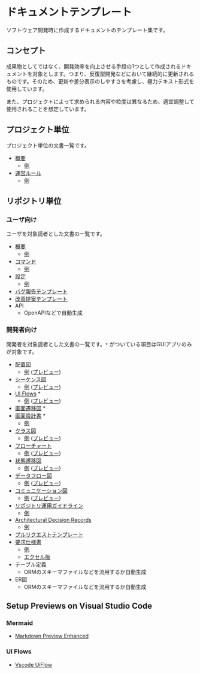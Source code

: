 # ドキュメントテンプレート

ソフトウェア開発時に作成するドキュメントのテンプレート集です。


## コンセプト

成果物としてではなく、開発効率を向上させる手段の1つとして作成されるドキュメントを対象とします。つまり、反復型開発などにおいて継続的に更新されるものです。そのため、更新や差分表示のしやすさを考慮し、極力テキスト形式を使用しています。

また、プロジェクトによって求められる内容や粒度は異なるため、適宜調整して使用されることを想定しています。


## プロジェクト単位

プロジェクト単位の文書一覧です。

- [概要](sample_project/overview.md.tpl)
    - [例](sample_project/overview.example.md)
- [運営ルール](sample_project/rules.md.tpl)
    - [例](sample_project/rules.example.md)


## リポジトリ単位

### ユーザ向け

ユーザを対象読者とした文書の一覧です。

- [概要](sample_repo/README.md.tpl)
    - [例](sample_repo/README.example.md)
- [コマンド](sample_repo/doc/user/Command.md.tpl)
    - [例](sample_repo/doc/user/Command.example.md)
- [設定](sample_repo/doc/user/Configuration.md.tpl)
    - [例](sample_repo/doc/user/Configuration.example.md)
- [バグ報告テンプレート](sample_repo/.github/ISSUE_TEMPLATE/bug_report.md.tpl)
- [改善提案テンプレート](sample_repo/.github/ISSUE_TEMPLATE/feature_request.md.tpl)
- API
    - OpenAPIなどで自動生成


### 開発者向け

開発者を対象読者とした文書の一覧です。`*` がついている項目はGUIアプリのみが対象です。

- [配置図](sample_repo/doc/dev/DeploymentDiagram.md.tpl)
    - [例](sample_repo/doc/dev/DeploymentDiagram.example.md) ([プレビュー](sample_repo/doc/dev/_previews/DeploymentDiagram.png))
- [シーケンス図](sample_repo/doc/dev/SequenceDiagram.md.tpl)
    - [例](sample_repo/doc/dev/SequenceDiagram.example.md) ([プレビュー](sample_repo/doc/dev/_previews/SequenceDiagram.png))
- [UI Flows](sample_repo/doc/dev/UIFlows.uif.tpl) *
    - [例](sample_repo/doc/dev/UIFlows.example.uif) ([プレビュー](sample_repo/doc/dev/_previews/UIFlows.png)) 
- [画面遷移図](sample_repo/doc/dev/ScreenTransitionDiagram.example.png) *
- [画面設計書](sample_repo/doc/dev/ScreenDesign.md.tpl) *
    - [例](sample_repo/doc/dev/ScreenDesign.example.md)
- [クラス図](sample_repo/doc/dev/ClassDiagram.md.tpl)
    - [例](sample_repo/doc/dev/ClassDiagram.example.md) ([プレビュー](sample_repo/doc/dev/_previews/ClassDiagram.png))
- [フローチャート](sample_repo/doc/dev/Flowchart.md.tpl)
    - [例](sample_repo/doc/dev/Flowchart.example.md) ([プレビュー](sample_repo/doc/dev/_previews/Flowchart.png))
- [状態遷移図](sample_repo/doc/dev/StateTransitionDiagram.md.tpl)
    - [例](sample_repo/doc/dev/StateTransitionDiagram.example.md) ([プレビュー](sample_repo/doc/dev/_previews/StateTransitionDiagram.png))
- [データフロー図](sample_repo/doc/dev/DataFlowDiagram.md.tpl)
    - [例](sample_repo/doc/dev/DataFlowDiagram.example.md) ([プレビュー](sample_repo/doc/dev/_previews/DataFlowDiagram.png))
- [コミュニケーション図](sample_repo/doc/dev/Communication.md.tpl)
    - [例](sample_repo/doc/dev/Communication.example.md) ([プレビュー](sample_repo/doc/dev/_previews/Communication.png))
- [リポジトリ運用ガイドライン](sample_repo/CONTRIBUTING.md.tpl)
    - [例](sample_repo/CONTRIBUTING.example.md)
- [Architectural Decision Records](sample_repo/doc/dev/adr/0001-record-adr.md.tpl)
    - [例](sample_repo/doc/dev/adr/0001-record-adr.example.md)
- [プルリクエストテンプレート](sample_repo/.github/PULL_REQUEST_TEMPLATE.md.tpl)
- [要求仕様書](sample_repo/doc/dev/RequirementsSpecification.md.tpl)
    - [例](sample_repo/doc/dev/RequirementsSpecification.example.md)
    - [エクセル版](sample_repo/doc/dev/RequirementsSpecification.xlsx)
- テーブル定義
    - ORMのスキーマファイルなどを流用するか自動生成
- ER図
    - ORMのスキーマファイルなどを流用するか自動生成


## Setup Previews on Visual Studio Code

### Mermaid

- [Markdown Preview Enhanced](https://marketplace.visualstudio.com/items?itemName=shd101wyy.markdown-preview-enhanced)


### UI Flows

- [Vscode UiFlow](https://marketplace.visualstudio.com/items?itemName=kexi.vscode-uiflow)
